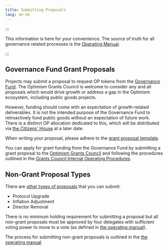 ```yaml
---
title: Submitting Proposals
lang: en-US
---
```

:::         
             
This information is here for your convenience. 
The source of truth for all governance related processes is the [Operating Manual](https://github.com/ethereum-optimism/OPerating-manual/blob/main/manual.md#proposal-process--components-of-a-valid-proposal). 

:::
## Governance Fund Grant Proposals

Projects may submit a proposal to request OP tokens from the [Governance Fund](https://gov.optimism.io/t/governance-fund-charter/3944). 
The Optimism Grants Council is welcome to consider any and all proposals which would drive growth or address a gap in the Optimism ecosystem, including public goods projects. 

However, funding should come with an expectation of growth-related deliverables. 
It is not the intended purpose of the Governance Fund to retroactively fund public goods without an expectation of future work.
There is a distinct OP allocation dedicated to this, which will be distributed via [the Citizens' House](citizens-house.md) at a later date.

When writing your proposal, please adhere to the [grant proposal template](https://gov.optimism.io/t/grant-proposal-template/3233).
 
You can apply for grant funding from the Governance Fund by submitting a grant proposal to the [Optimism Grants Council](https://foul-porch-0eb.notion.site/Optimism-Grants-Council-090bb648d1854136b9630c608da7a8bc) and following the procedures outlined in the [Grants Council Internal Operating Procedures](https://foul-porch-0eb.notion.site/Grants-Council-Internal-Procedures-504521342ee0402980321c56f1488542).


## Non-Grant Proposal Types

There are [other types of proposals](https://github.com/ethereum-optimism/OPerating-manual/blob/main/manual.md#valid-proposal-types) that you can submit:

- Protocol Upgrade
- Inflation Adjustment
- Director Removal

There is no minimum holding requirement for submitting a proposal but all non-grant proposals must be approved by four delegates with sufficient voting power to move to a vote (as defined in [the operating manual](https://github.com/ethereum-optimism/OPerating-manual/blob/main/manual.md#valid-proposal-types)).

The process for submitting non-grant proposals is outlined in the [the operating manual](https://github.com/ethereum-optimism/OPerating-manual/blob/main/manual.md#valid-proposal-types)
